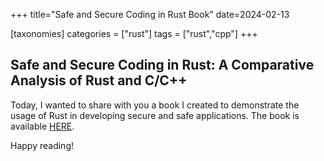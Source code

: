 +++
title="Safe and Secure Coding in Rust Book"
date=2024-02-13

[taxonomies]
categories = ["rust"]
tags = ["rust","cpp"]
+++


## Safe and Secure Coding in Rust: A Comparative Analysis of Rust and C/C++
Today, I wanted to share with you a book I created to demonstrate the usage of Rust in developing secure and safe applications.
The book is available [HERE](/other/safe_secure_rust_book/index.html).

Happy reading!
